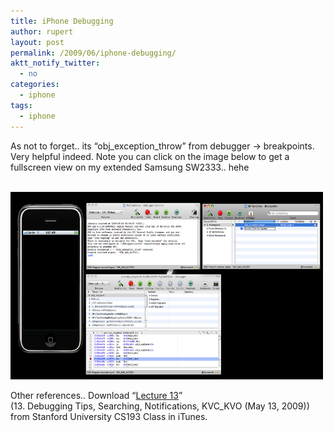 ```yaml
---
title: iPhone Debugging
author: rupert
layout: post
permalink: /2009/06/iphone-debugging/
aktt_notify_twitter:
  - no
categories:
  - iphone
tags:
  - iphone
---
```

As not to forget.. its &#8220;obj\_exception\_throw&#8221; from debugger -> breakpoints. Very helpful indeed. Note you can click on the image below to get a fullscreen view on my extended Samsung SW2333.. hehe

<a href="/images/2009/06/iphone-debugger.png" alt="iphone_debugger.png"><br /> <img src="/images/2009/06/iphone-debugger.png" alt="iphone_debugger.png" border="0" width="500" height="300" /><br /> </a>

Other references.. Download &#8220;[Lecture 13][1]&#8221;  
(13. Debugging Tips, Searching, Notifications, KVC_KVO (May 13, 2009)) from Stanford University CS193 Class in iTunes.

 [1]: http://www.stanford.edu/class/cs193p/cgi-bin/index.php